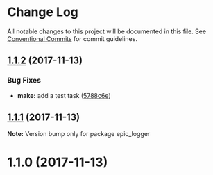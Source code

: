# Change Log

All notable changes to this project will be documented in this file.
See [Conventional Commits](https://conventionalcommits.org) for commit guidelines.

<a name="1.1.2"></a>
## [1.1.2](https://github.com/andela/epic-logger-node/compare/epic_logger@1.1.1...epic_logger@1.1.2) (2017-11-13)


### Bug Fixes

* **make:** add a test task ([5788c6e](https://github.com/andela/epic-logger-node/commit/5788c6e))




<a name="1.1.1"></a>
## [1.1.1](https://github.com/andela/epic-logger-node/compare/epic_logger@1.1.0...epic_logger@1.1.1) (2017-11-13)




**Note:** Version bump only for package epic_logger

<a name="1.1.0"></a>
# 1.1.0 (2017-11-13)
